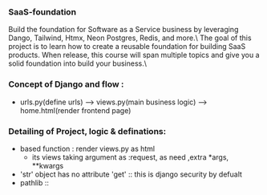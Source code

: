 ### SaaS-foundation

Build the foundation for Software as a Service business by leveraging Dango, Tailwind, Htmx, Neon Postgres, Redis, and more.\\
The goal of this project is to learn how to create a reusable foundation for building SaaS products. When release, this course will span multiple topics and give you a solid foundation into build your business.\\

### Concept of Django and flow :
- urls.py(define urls) --> views.py(main business logic) --> home.html(render frontend page)

### Detailing of Project, logic & definations:
- based function : render views.py as html
    -  its views taking argument as :request, as need ,extra *args, **kwargs
- 'str' object has no attribute 'get' :: this is django security by defualt
- pathlib ::
